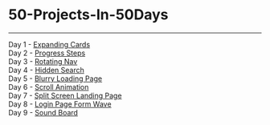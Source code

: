 # 50-Projects-In-50Days

---

Day 1 - [Expanding Cards]()
<br>
Day 2 - [Progress Steps]()
<br>
Day 3 - [Rotating Nav]()
<br>
Day 4 - [Hidden Search]()
<br>
Day 5 - [Blurry Loading Page]()
<br>
Day 6 - [Scroll Animation]()
<br>
Day 7 - [Split Screen Landing Page]()
<br>
Day 8 - [Login Page Form Wave]()
<br> 
Day 9 - [Sound Board]()
